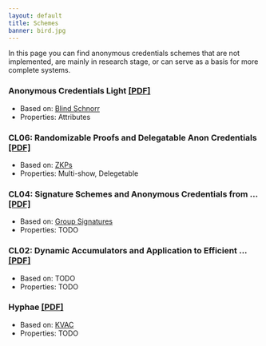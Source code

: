```yaml
---
layout: default
title: Schemes
banner: bird.jpg
---
```

In this page you can find anonymous credentials schemes that are not
implemented, are mainly in research stage, or can serve as a basis for more
complete systems.

### Anonymous Credentials Light [\[PDF\]](https://core.ac.uk/download/pdf/193377167.pdf)

- Based on: [Blind Schnorr]({{site.baseurl}}/primitives.html#blind-schnorr)
- Properties: Attributes

### CL06: Randomizable Proofs and Delegatable Anon Credentials  [\[PDF\]](https://eprint.iacr.org/2008/428.pdf)

- Based on: [ZKPs]({{site.baseurl}}/primitives.html#zkps)
- Properties: Multi-show, Delegetable

### CL04: Signature Schemes and Anonymous Credentials from ...  [\[PDF\]](https://www.iacr.org/archive/crypto2004/31520055/cl04.pdf)

- Based on: [Group Signatures]({{site.baseurl}}/primitives.html#group-signatures)
- Properties: TODO

### CL02: Dynamic Accumulators and Application to Efficient ...  [\[PDF\]](https://cs.brown.edu/people/alysyans/papers/camlys02.pdf)

- Based on: TODO
- Properties: TODO

### Hyphae  [\[PDF\]](https://patternsinthevoid.net/hyphae/hyphae.pdf)

- Based on: [KVAC]({{site.baseurl}}/primitives.html#kvac)
- Properties: TODO

